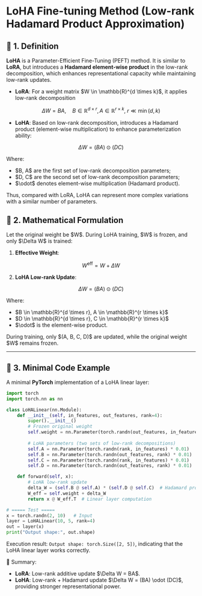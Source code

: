 # LoHA Fine-tuning Method (Low-rank Hadamard Product Approximation)

## 📖 1. Definition

**LoHA** is a Parameter-Efficient Fine-Tuning (PEFT) method. It is similar to **LoRA**, but introduces a **Hadamard element-wise product** in the low-rank decomposition, which enhances representational capacity while maintaining low-rank updates.

* **LoRA**: For a weight matrix \$W \in \mathbb{R}^{d \times k}\$, it applies low-rank decomposition

$$
\Delta W = B A, \quad B \in \mathbb{R}^{d \times r}, A \in \mathbb{R}^{r \times k}, \; r \ll \min(d,k)
$$

* **LoHA**: Based on low-rank decomposition, introduces a Hadamard product (element-wise multiplication) to enhance parameterization ability:

$$
\Delta W = (B A) \odot (D C)
$$

  Where:

  * \$B, A\$ are the first set of low-rank decomposition parameters;
  * \$D, C\$ are the second set of low-rank decomposition parameters;
  * \$\odot\$ denotes element-wise multiplication (Hadamard product).

Thus, compared with LoRA, LoHA can represent more complex variations with a similar number of parameters.



## 📖 2. Mathematical Formulation

Let the original weight be \$W\$. During LoHA training, \$W\$ is frozen, and only \$\Delta W\$ is trained:

1. **Effective Weight**:

$$
W^{\text{eff}} = W + \Delta W
$$

2. **LoHA Low-rank Update**:

$$
\Delta W = (B A) \odot (D C)
$$

Where:

* \$B \in \mathbb{R}^{d \times r}, A \in \mathbb{R}^{r \times k}\$
* \$D \in \mathbb{R}^{d \times r}, C \in \mathbb{R}^{r \times k}\$
* \$\odot\$ is the element-wise product.

During training, only \$(A, B, C, D)\$ are updated, while the original weight \$W\$ remains frozen.

---

## 📖 3. Minimal Code Example

A minimal **PyTorch** implementation of a LoHA linear layer:

```python
import torch
import torch.nn as nn

class LoHALinear(nn.Module):
    def __init__(self, in_features, out_features, rank=4):
        super().__init__()
        # Frozen original weight
        self.weight = nn.Parameter(torch.randn(out_features, in_features), requires_grad=False)
        
        # LoHA parameters (two sets of low-rank decompositions)
        self.A = nn.Parameter(torch.randn(rank, in_features) * 0.01)
        self.B = nn.Parameter(torch.randn(out_features, rank) * 0.01)
        self.C = nn.Parameter(torch.randn(rank, in_features) * 0.01)
        self.D = nn.Parameter(torch.randn(out_features, rank) * 0.01)

    def forward(self, x):
        # LoHA low-rank update
        delta_W = (self.B @ self.A) * (self.D @ self.C)  # Hadamard product
        W_eff = self.weight + delta_W
        return x @ W_eff.T  # Linear layer computation

# ===== Test =====
x = torch.randn(2, 10)   # Input
layer = LoHALinear(10, 5, rank=4)
out = layer(x)
print("Output shape:", out.shape)
```

Execution result: `Output shape: torch.Size([2, 5])`, indicating that the LoHA linear layer works correctly.



📖 Summary:

* **LoRA**: Low-rank additive update \$\Delta W = BA\$.
* **LoHA**: Low-rank + Hadamard update \$\Delta W = (BA) \odot (DC)\$, providing stronger representational power.



